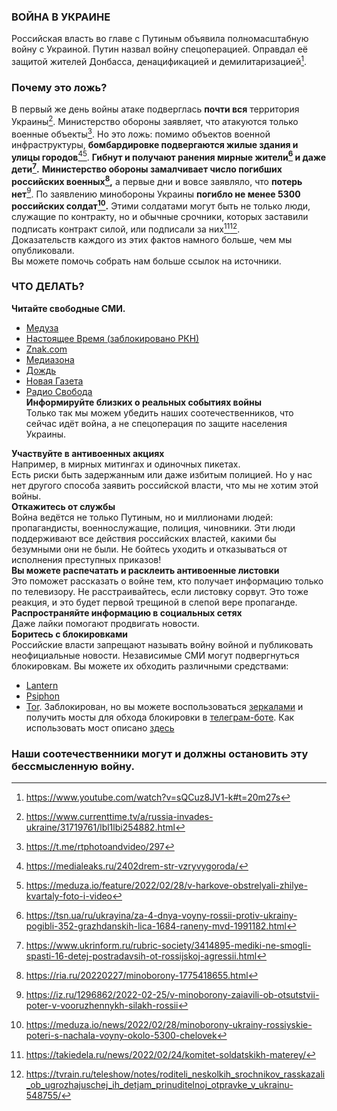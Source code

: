 ### **ВОЙНА В УКРАИНЕ**
Российская власть во главе с Путиным объявила полномасштабную войну с Украиной.
Путин назвал войну спецоперацией. Оправдал её защитой жителей Донбасса, денацификацией и демилитаризацией[^war-declaration].
### Почему это ложь?
В первый же день войны атаке подверглась **почти вся** территория Украины[^first-day].
Министерство обороны заявляет, что атакуются только военные объекты[^attack-claims]. Но это ложь: помимо объектов военной инфраструктуры, **бомбардировке подвергаются жилые здания и улицы городов**[^bombarding][^bombarding2]. **Гибнут и получают ранения мирные жители[^citizens] и даже дети[^children].**
**Министерство обороны замалчивает число погибших российских военных[^russian-losses],** а первые дни и вовсе заявляло, что **потерь нет**[^no-losses]. По заявлению минобороны Украины **погибло не менее 5300 российских солдат[^russian-losses2].**
Этими солдатами могут быть не только люди, служащие по контракту, но и обычные срочники, которых заставили подписать контракт силой, или подписали за них[^conscription1][^conscription2].\
Доказательств каждого из этих фактов намного больше, чем мы опубликовали.\
Вы можете помочь собрать нам больше ссылок на источники.
### **ЧТО ДЕЛАТЬ?**
**Читайте свободные СМИ.**
- [Медуза](https://meduza.io/)
- [Настоящее Время (заблокировано РКН)](https://www.currenttime.tv/)
- [Znak.com](https://www.znak.com/)
- [Медиазона](https://zona.media/)
- [Дождь](https://tvrain.ru/)
- [Новая Газета](https://novayagazeta.ru/)
- [Радио Свобода](https://www.svoboda.org/)\
**Информируйте близких о реальных событиях войны**\
Только так мы можем убедить наших соотечественников, что сейчас идёт война, а не спецоперация по защите населения Украины.

**Участвуйте в антивоенных акциях**\
Например, в мирных митингах и одиночных пикетах.\
Есть риски быть задержанным или даже избитым полицией. Но у нас нет другого способа заявить российской власти, что мы не хотим этой войны.\
**Откажитесь от службы**\
Война ведётся не только Путиным, но и миллионами людей: пропагандисты, военнослужащие, полиция, чиновники. Эти люди поддерживают все действия российских властей, какими бы безумными они не были. Не бойтесь уходить и отказываться от исполнения преступных приказов!\
**Вы можете распечатать и расклеить антивоенные листовки**\
Это поможет рассказать о войне тем, кто получает информацию только по телевизору. Не расстраивайтесь, если листовку сорвут. Это тоже реакция, и это будет первой трещиной в слепой вере пропаганде.\
**Распространяйте информацию в социальных сетях**\
Даже лайки помогают продвигать новости.\
**Боритесь с блокировками**\
Российские власти запрещают называть войну войной и публиковать неофициальные новости. Независимые СМИ могут подвергнуться блокировкам.
Вы можете их обходить различными средствами:
- [Lantern](https://getlantern.org/)
- [Psiphon](https://psiphon.ca/)
- [Tor](https://www.torproject.org/). Заблокирован, но вы можете воспользоваться [з](https://mirror.oldsql.cc/tor/)[е](https://tormirror.tb-itf-tor.de/)[р](https://www.torservers.net/mirrors/torproject.org/)[к](https://tor.ybti.net/)[а](https://tor.0x3d.lu/)[л](https://www.eprci.com/tor/)[а](https://ftp.yzu.edu.tw/torproject.org/)[м](https://tor.calyxinstitute.org/)[и](https://tor.armbrust.me/) и получить мосты для обхода блокировки в [телеграм-боте](https://t.me/GetBridgesBot). Как использовать мост описано [здесь](https://te-st.ru/2021/12/04/tor-blocked/)

### Наши соотечественники могут и должны остановить эту бессмысленную войну.

[^war-declaration]: https://www.youtube.com/watch?v=sQCuz8JV1-k#t=20m27s
[^attack-claims]: https://t.me/rtphotoandvideo/297
[^first-day]: https://www.currenttime.tv/a/russia-invades-ukraine/31719761/lbl1lbi254882.html
[^bombarding]: https://medialeaks.ru/2402drem-str-vzryvygoroda/
[^bombarding2]: https://meduza.io/feature/2022/02/28/v-harkove-obstrelyali-zhilye-kvartaly-foto-i-video
[^citizens]: https://tsn.ua/ru/ukrayina/za-4-dnya-voyny-rossii-protiv-ukrainy-pogibli-352-grazhdanskih-lica-1684-raneny-mvd-1991182.html
[^children]: https://www.ukrinform.ru/rubric-society/3414895-mediki-ne-smogli-spasti-16-detej-postradavsih-ot-rossijskoj-agressii.html
[^russian-losses]: https://ria.ru/20220227/minoborony-1775418655.html
[^russian-losses2]: https://meduza.io/news/2022/02/28/minoborony-ukrainy-rossiyskie-poteri-s-nachala-voyny-okolo-5300-chelovek
[^no-losses]: https://iz.ru/1296862/2022-02-25/v-minoborony-zaiavili-ob-otsutstvii-poter-v-vooruzhennykh-silakh-rossii
[^conscription1]: https://takiedela.ru/news/2022/02/24/komitet-soldatskikh-materey/
[^conscription2]: https://tvrain.ru/teleshow/notes/roditeli_neskolkih_srochnikov_rasskazali_ob_ugrozhajuschej_ih_detjam_prinuditelnoj_otpravke_v_ukrainu-548755/
